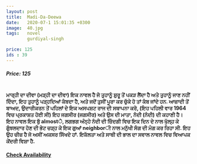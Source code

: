 ```yaml
---
layout: post
title:  Madi-Da-Deewa
date:   2020-07-1 15:01:35 +0300
image:  40.jpg
tags:   novel
        gurdiyal-singh

price: 125
ids : 39
---
```



<h5>Price: 125</h5><br>
<strong>
ਮਾਰ੍ਹੀ ਦਾ ਦੀਵਾ (ਮੜ੍ਹੀ ਦਾ ਦੀਵਾ) ਇਕ ਨਾਵਲ ਹੈ ਜੋ ਤੁਹਾਨੂੰ ਸ਼ੁਰੂ ਤੋਂ ਪਕੜ ਲੈਂਦਾ ਹੈ ਅਤੇ ਤੁਹਾਨੂੰ ਜਾਣ ਨਹੀਂ ਦਿੰਦਾ, ਇਹ ਤੁਹਾਨੂੰ ਪੜ੍ਹਦਿਆਂ ਕੰਬਦਾ ਹੈ, ਅਤੇ ਜਦੋਂ ਤੁਸੀਂ ਪੂਰਾ ਕਰ ਚੁੱਕੇ ਹੋ ਤਾਂ ਕੰਬ ਜਾਂਦੇ ਹਨ.
ਆਜ਼ਾਦੀ ਤੋਂ ਬਾਅਦ, ਉਦਾਰੀਕਰਨ ਤੋਂ ਪਹਿਲਾਂ ਦੇ ਇਕ ਅਸਪਸ਼ਟ ਰਾਜ ਦੀ ਸਥਾਪਨਾ ਕਰੋ, (ਇਹ ਪਹਿਲੀ ਵਾਰ 1964 ਵਿਚ ਪ੍ਰਕਾਸ਼ਤ ਹੋਈ ਸੀ) ਇਹ ਜਗਸੀਰ (ਜਗਸੀਰ) ਅਤੇ ਉਸ ਦੀ ਮਾਤਾ, ਨੰਦੀ (ਨੰਦੀ) ਦੀ ਕਹਾਣੀ ਹੈ।
ਇਹ ਨਾਵਲ ਇਕ ਬੁੱ almostੇ, ਲਗਭਗ ਅੰਨ੍ਹੇ ਨੰਦੀ ਦੀ ਜ਼ਿੰਦਗੀ ਵਿਚ ਇਕ ਦਿਨ ਦੇ ਨਾਲ ਖੁੱਲ੍ਹ ਕੇ ਗੁੰਝਲਦਾਰ ਹੋਣ ਦੀ ਭੇਟ ਚੜ੍ਹ ਕੇ ਇਕ ਗੁਆਂ neighborੀ ਨਾਲ ਮਨੁੱਖੀ ਸੰਗ ਦੀ ਮੰਗ ਕਰ ਰਿਹਾ ਸੀ. ਇਹ ਉਹ ਚੀਜ਼ ਹੈ ਜੋ ਅਸੀਂ ਅਕਸਰ ਸਿੱਖਦੇ ਹਾਂ. ਇਕੱਲਤਾ ਅਤੇ ਸਾਥੀ ਦੀ ਭਾਲ ਦਾ ਸਵਾਲ ਨਾਵਲ ਵਿਚ ਵਿਆਪਕ ਕੇਂਦਰੀ ਵਿਸ਼ਾ ਹੈ.
</strong>
<h4><a class="add-cart cart1" href="{{ site.baseurl }}/books#39"><b>Check Availability</b></a></h4>






<body>
 <script src="{{ site.baseurl }}/js/main.js"></script>
 </body>